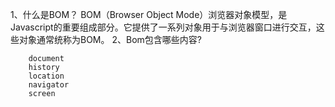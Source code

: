 1、什么是BOM？
BOM（Browser Object Mode）浏览器对象模型，是Javascript的重要组成部分。它提供了一系列对象用于与浏览器窗口进行交互，这些对象通常统称为BOM。
2、Bom包含哪些内容?
```
    document
    history
    location
    navigator
    screen
```